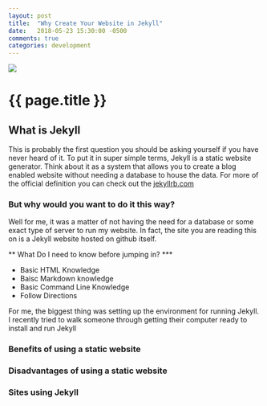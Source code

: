 ```yaml
---
layout: post
title:  "Why Create Your Website in Jekyll"
date:   2018-05-23 15:30:00 -0500
comments: true
categories: development
---
```

<img src="https://raw.githubusercontent.com/jekyll/brand/master/jekyll-logo-black-red-transparent.png" class="img-responsive center-block featured-blog-img" />

# {{ page.title }}


## What is Jekyll

This is probably the first question you should be asking yourself if you have never heard of it. To put it in super simple terms, Jekyll is a static website generator. Think about it as a system that allows you to create a blog enabled website without needing a database to house the data. For more of the official definition you can check out the [jekyllrb.com](https://jekyllrb.com/)


### But why would you want to do it this way?

Well for me, it was a matter of not having the need for a database or some exact type of server to run my website. In fact, the site you are reading this on is a Jekyll website hosted on github itself. 

** What Do I need to know before jumping in? ***
+ Basic HTML Knowledge
+ Baisc Markdown knowledge
+ Basic Command Line Knowledge
+ Follow Directions

For me, the biggest thing was setting up the environment for running Jekyll. I recently tried to walk someone through getting their computer ready to install and run Jekyll


### Benefits of using a static website


### Disadvantages of using a static website


### Sites using Jekyll
